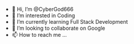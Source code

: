 - 👋 Hi, I’m @CyberGod666
- 👀 I’m interested in Coding
- 🌱 I’m currently learning Full Stack Development
- 💞️ I’m looking to collaborate on Google
- 📫 How to reach me ... 

<!---
CyberGod666/CyberGod666 is a ✨ special ✨ repository because its `README.md` (this file) appears on your GitHub profile.
You can click the Preview link to take a look at your changes.
--->
